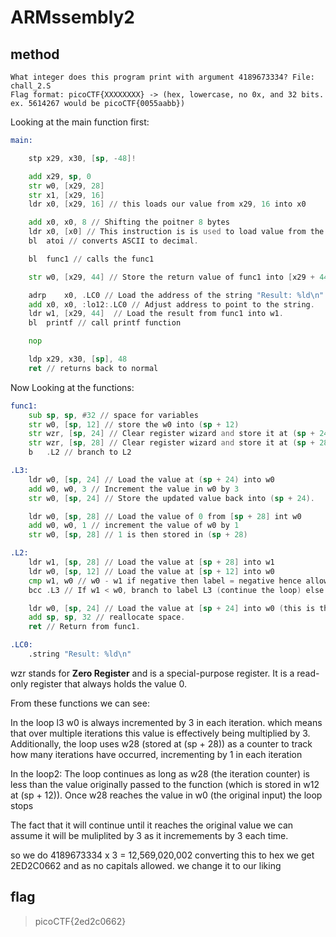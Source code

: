 # ARMssembly2

## method

```
What integer does this program print with argument 4189673334? File: chall_2.S 
Flag format: picoCTF{XXXXXXXX} -> (hex, lowercase, no 0x, and 32 bits. ex. 5614267 would be picoCTF{0055aabb})
```

Looking at the main function first: 

``` asm
main: 

	stp	x29, x30, [sp, -48]!

	add	x29, sp, 0
	str	w0, [x29, 28] 
	str	x1, [x29, 16]
	ldr	x0, [x29, 16] // this loads our value from x29, 16 into x0

	add	x0, x0, 8 // Shifting the poitner 8 bytes
	ldr	x0, [x0] // This instruction is is used to load value from the memory address pointed by x0 back into x0
	bl	atoi // converts ASCII to decimal.

	bl	func1 // calls the func1

	str	w0, [x29, 44] // Store the return value of func1 into [x29 + 44] from w0 which was changed in func1

	adrp	x0, .LC0 // Load the address of the string "Result: %ld\n".
	add	x0, x0, :lo12:.LC0 // Adjust address to point to the string.
	ldr	w1, [x29, 44]  // Load the result from func1 into w1.
	bl	printf // call printf function

	nop

	ldp	x29, x30, [sp], 48
	ret // returns back to normal
```


Now Looking at the functions: 
```asm
func1:
	sub	sp, sp, #32 // space for variables 
	str	w0, [sp, 12] // store the w0 into (sp + 12)
	str	wzr, [sp, 24] // Clear register wizard and store it at (sp + 24)
	str	wzr, [sp, 28] // Clear register wizard and store it at (sp + 28)
	b	.L2 // branch to L2

.L3:
	ldr	w0, [sp, 24] // Load the value at (sp + 24) into w0
	add	w0, w0, 3 // Increment the value in w0 by 3
	str	w0, [sp, 24] // Store the updated value back into (sp + 24).

	ldr	w0, [sp, 28] // Load the value of 0 from [sp + 28] int w0
	add	w0, w0, 1 // increment the value of w0 by 1 
	str	w0, [sp, 28] // 1 is then stored in (sp + 28)

.L2:
	ldr	w1, [sp, 28] // Load the value at [sp + 28] into w1
	ldr	w0, [sp, 12] // Load the value at [sp + 12] into w0
	cmp	w1, w0 // w0 - w1 if negative then label = negative hence allows loop to continuez
	bcc	.L3 // If w1 < w0, branch to label L3 (continue the loop) else continue

	ldr	w0, [sp, 24] // Load the value at [sp + 24] into w0 (this is the result)
	add	sp, sp, 32 // reallocate space.
	ret // Return from func1.

.LC0:
	.string	"Result: %ld\n"
```
wzr stands for **Zero Register** and is a special-purpose register. It is a read-only register that always holds the value 0.

From these functions we can see:


In the loop l3 w0 is always incremented by 3 in each iteration. which means that over multiple iterations this value is effectively being multiplied by 3.
Additionally, the loop uses w28 (stored at (sp + 28)) as a counter to track how many iterations have occurred, incrementing by 1 in each iteration

In the loop2: The loop continues as long as w28 (the iteration counter) is less than the value originally passed to the function (which is stored in w12 at (sp + 12)).
Once w28 reaches the value in w0 (the original input) the loop stops

The fact that it will continue until it reaches the original value we can assume it will be muliplited by 3 as it incremements by 3 each time.

so we do 4189673334 x 3 = 12,569,020,002 converting this to hex we get 2ED2C0662 and as no capitals allowed. we change it to our liking

## flag

> picoCTF{2ed2c0662}
